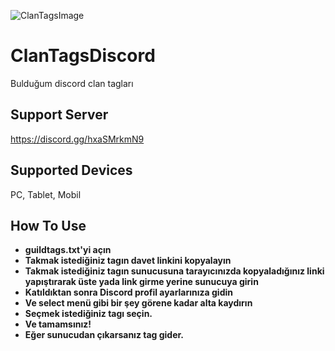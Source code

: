 ![ClanTagsImage](https://github.com/user-attachments/assets/e00b097b-d20c-41a6-94b4-ffab53565288)
# ClanTagsDiscord
Bulduğum discord clan tagları

## Support Server
https://discord.gg/hxaSMrkmN9

## Supported Devices
PC, Tablet, Mobil

## How To Use
* **guildtags.txt'yi açın**
* **Takmak istediğiniz tagın davet linkini kopyalayın**
* **Takmak istediğiniz tagın sunucusuna tarayıcınızda kopyaladığınız linki yapıştırarak üste yada link girme yerine sunucuya girin**
* **Katıldıktan sonra Discord profil ayarlarınıza gidin**
* **Ve select menü gibi bir şey görene kadar alta kaydırın**
* **Seçmek istediğiniz tagı seçin.**
* **Ve tamamsınız!**
* **Eğer sunucudan çıkarsanız tag gider.**
